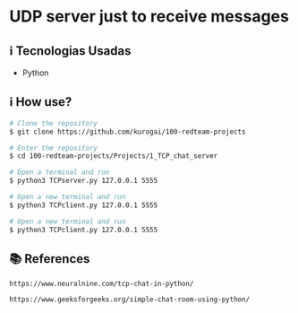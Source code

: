 # UDP server just to receive messages


## :information_source:  Tecnologias Usadas

* Python

## :information_source: How use?
```bash
# Clone the repository
$ git clone https://github.com/kurogai/100-redteam-projects

# Enter the repository
$ cd 100-redteam-projects/Projects/1_TCP_chat_server

# Open a terminal and run
$ python3 TCPserver.py 127.0.0.1 5555

# Open a new terminal and run 
$ python3 TCPclient.py 127.0.0.1 5555

# Open a new terminal and run
$ python3 TCPclient.py 127.0.0.1 5555
```

## :books: References 
    https://www.neuralnine.com/tcp-chat-in-python/
    
    https://www.geeksforgeeks.org/simple-chat-room-using-python/

